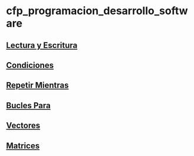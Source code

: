 # cfp_programacion_desarrollo_software

## [Lectura y Escritura](./pseudocodigo/lectura_escritura/condiciones)
## [Condiciones](./pseudocodigo/Condiciones/)
## [Repetir Mientras](./pseudocodigo/Repetir,%20Mientras/)
## [Bucles Para](./pseudocodigo/Bucles%20Para/)
## [Vectores](./pseudocodigo/Vectores/)
## [Matrices](./pseudocodigo/Matrices/)

